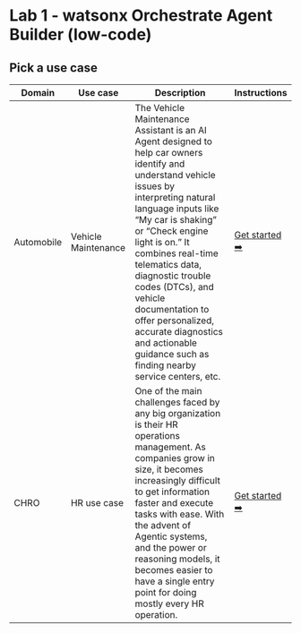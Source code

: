 # Lab 1 - watsonx Orchestrate Agent Builder (low-code)

## Pick a use case

Domain|Use case|Description|Instructions
--|--|--|--
Automobile|Vehicle Maintenance|The Vehicle Maintenance Assistant is an AI Agent designed to help car owners identify and understand vehicle issues by interpreting natural language inputs like “My car is shaking” or “Check engine light is on.” It combines real-time telematics data, diagnostic trouble codes (DTCs), and vehicle documentation to offer personalized, accurate diagnostics and actionable guidance such as finding nearby service centers, etc.|[Get started ➡️](/EEL-agentic-ai-bootcamp/docs/use-cases-for-labs/low-code/automobile/vehicle-maintenance/)
CHRO|HR use case|One of the main challenges faced by any big organization is their HR operations management. As companies grow in size, it becomes increasingly difficult to get information faster and execute tasks with ease. With the advent of Agentic systems, and the power or reasoning models, it becomes easier to have a single entry point for doing mostly every HR operation.|[Get started ➡️](http://127.0.0.1:8000/EEL-agentic-ai-bootcamp/docs/use-cases-for-labs/low-code/chro/hr-use-case/)